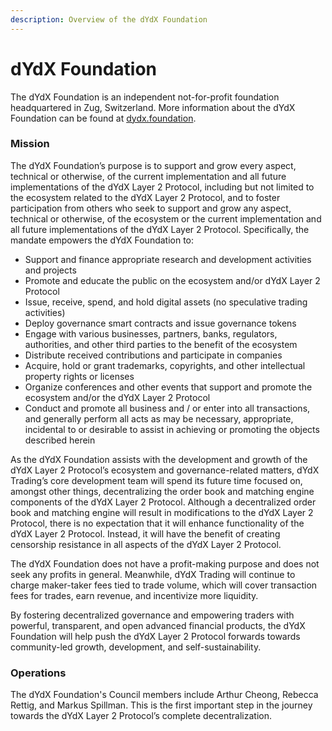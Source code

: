 ```yaml
---
description: Overview of the dYdX Foundation
---
```


# dYdX Foundation

The dYdX Foundation is an independent not-for-profit foundation headquartered in Zug, Switzerland. More information about the dYdX Foundation can be found at [dydx.foundation](https://dydx.foundation).

### Mission

The dYdX Foundation’s purpose is to support and grow every aspect, technical or otherwise, of the current implementation and all future implementations of the dYdX Layer 2 Protocol, including but not limited to the ecosystem related to the dYdX Layer 2 Protocol, and to foster participation from others who seek to support and grow any aspect, technical or otherwise, of the ecosystem or the current implementation and all future implementations of the dYdX Layer 2 Protocol. Specifically, the mandate empowers the dYdX Foundation to:

* Support and finance appropriate research and development activities and projects
* Promote and educate the public on the ecosystem and/or dYdX Layer 2 Protocol
* Issue, receive, spend, and hold digital assets \(no speculative trading activities\)
* Deploy governance smart contracts and issue governance tokens
* Engage with various businesses, partners, banks, regulators, authorities, and other third parties to the benefit of the ecosystem
* Distribute received contributions and participate in companies
* Acquire, hold or grant trademarks, copyrights, and other intellectual property rights or licenses
* Organize conferences and other events that support and promote the ecosystem and/or the dYdX Layer 2 Protocol
* Conduct and promote all business and / or enter into all transactions, and generally perform all acts as may be necessary, appropriate, incidental to or desirable to assist in achieving or promoting the objects described herein

As the dYdX Foundation assists with the development and growth of the dYdX Layer 2 Protocol’s ecosystem and governance-related matters, dYdX Trading’s core development team will spend its future time focused on, amongst other things, decentralizing the order book and matching engine components of the dYdX Layer 2 Protocol. Although a decentralized order book and matching engine will result in modifications to the dYdX Layer 2 Protocol, there is no expectation that it will enhance functionality of the dYdX Layer 2 Protocol. Instead, it will have the benefit of creating censorship resistance in all aspects of the dYdX Layer 2 Protocol. 

The dYdX Foundation does not have a profit-making purpose and does not seek any profits in general. Meanwhile, dYdX Trading will continue to charge maker-taker fees tied to trade volume, which will cover transaction fees for trades, earn revenue, and incentivize more liquidity.

By fostering decentralized governance and empowering traders with powerful, transparent, and open advanced financial products, the dYdX Foundation will help push the dYdX Layer 2 Protocol forwards towards community-led growth, development, and self-sustainability.

### Operations

The dYdX Foundation's Council members include Arthur Cheong, Rebecca Rettig, and Markus Spillman. This is the first important step in the journey towards the dYdX Layer 2 Protocol’s complete decentralization.

